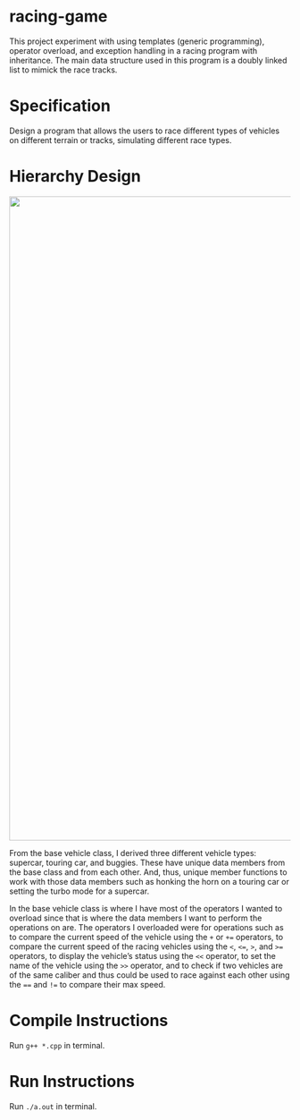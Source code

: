 # racing-game
This project experiment with using templates (generic programming), operator overload, and exception handling in a racing program with inheritance. 
The main data structure used in this program is a doubly linked list to mimick the race tracks.

# Specification
Design a program that allows the users to race different types of vehicles on different terrain or tracks, simulating different race types.

# Hierarchy Design

<p align="center">
  <img width="1152" alt="uml" src="https://github.com/ployniti/racing-game/assets/145937137/eda5e71a-54fe-4cd6-a8ec-cca419bfb7fd">
</p >

From the base vehicle class, I derived three different vehicle types: supercar, touring car, and buggies. These have unique data members from the base class and from each other. 
And, thus, unique member functions to work with those data members such as honking the horn on a touring car or setting the turbo mode for a supercar.

In the base vehicle class is where I have most of the operators I wanted to overload since that is where the data members I want to perform the operations on are. 
The operators I overloaded were for operations such as to compare the current speed of the vehicle using the `+` or `+=` operators, 
to compare the current speed of the racing vehicles using the `<`, `<=`, `>`, and `>=` operators, 
to display the vehicle’s status using the `<<` operator, to set the name of the vehicle using the `>>` operator, 
and to check if two vehicles are of the same caliber and thus could be used to race against each other using the `==` and `!=` to compare their max speed.

# Compile Instructions
Run `g++ *.cpp` in terminal.

# Run Instructions
Run `./a.out` in terminal.
